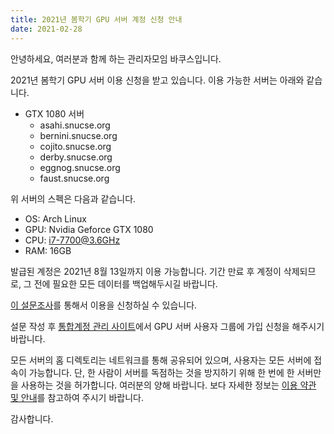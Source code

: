 ```yaml
---
title: 2021년 봄학기 GPU 서버 계정 신청 안내
date: 2021-02-28
---
```


안녕하세요, 여러분과 함께 하는 관리자모임 바쿠스입니다.

2021년 봄학기 GPU 서버 이용 신청을 받고 있습니다. 이용 가능한 서버는 아래와 같습니다.

- GTX 1080 서버
  - asahi.snucse.org
  - bernini.snucse.org
  - cojito.snucse.org
  - derby.snucse.org
  - eggnog.snucse.org
  - faust.snucse.org

위 서버의 스펙은 다음과 같습니다.

- OS: Arch Linux
- GPU: Nvidia Geforce GTX 1080
- CPU: i7-7700@3.6GHz
- RAM: 16GB

발급된 계정은 2021년 8월 13일까지 이용 가능합니다. 기간 만료 후 계정이 삭제되므로, 그 전에 필요한 모든 데이터를 백업해두시길 바랍니다.

[이 설문조사](https://forms.gle/TKPMWhBaE915XWPT6)를 통해서 이용을 신청하실 수 있습니다.

설문 작성 후 [통합계정 관리 사이트](https://id.snucse.org/group)에서 GPU 서버 사용자 그룹에 가입 신청을 해주시기 바랍니다.

모든 서버의 홈 디렉토리는 네트워크를 통해 공유되어 있으며, 사용자는 모든 서버에 접속이 가능합니다. 단, 한 사람이 서버를 독점하는 것을 방지하기 위해 한 번에 한 서버만을 사용하는 것을 허가합니다. 여러분의 양해 바랍니다. 보다 자세한 정보는 [이용 약관 및 안내](/etc/gpu-server-user-agreement/)를 참고하여 주시기 바랍니다.

감사합니다.
